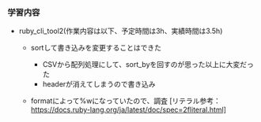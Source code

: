 ### 学習内容
- ruby_cli_tool2(作業内容は以下、予定時間は3h、実績時間は3.5h)
  - sortして書き込みを変更することはできた
    - CSVから配列処理にして、sort_byを回すのが思った以上に大変だった
    - headerが消えてしまうので書き込み
  
  - formatによって%wになっていたので、調査
  [リテラル参考：https://docs.ruby-lang.org/ja/latest/doc/spec=2fliteral.html]